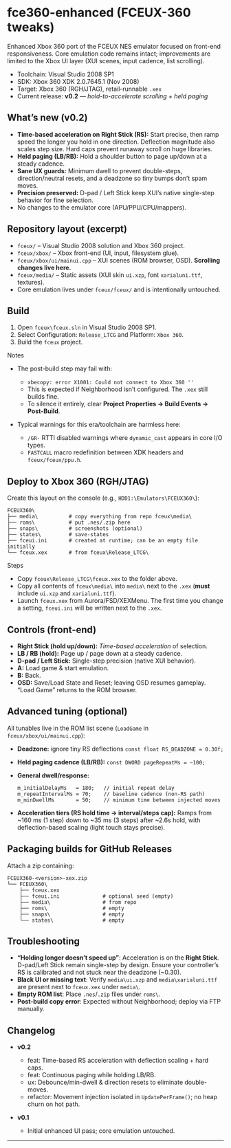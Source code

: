 # fce360-enhanced (FCEUX-360 tweaks)

Enhanced Xbox 360 port of the FCEUX NES emulator focused on front-end responsiveness. Core emulation code remains intact; improvements are limited to the Xbox UI layer (XUI scenes, input cadence, list scrolling).

* Toolchain: Visual Studio 2008 SP1
* SDK: Xbox 360 XDK 2.0.7645.1 (Nov 2008)
* Target: Xbox 360 (RGH/JTAG), retail-runnable `.xex`
* Current release: **v0.2** — *hold-to-accelerate scrolling + held paging*

## What’s new (v0.2)

* **Time-based acceleration on Right Stick (RS):** Start precise, then ramp speed the longer you hold in one direction. Deflection magnitude also scales step size. Hard caps prevent runaway scroll on huge libraries.
* **Held paging (LB/RB):** Hold a shoulder button to page up/down at a steady cadence.
* **Sane UX guards:** Minimum dwell to prevent double-steps, direction/neutral resets, and a deadzone so tiny bumps don’t spam moves.
* **Precision preserved:** D-pad / Left Stick keep XUI’s native single-step behavior for fine selection.
* No changes to the emulator core (APU/PPU/CPU/mappers).

## Repository layout (excerpt)

* `fceux/` – Visual Studio 2008 solution and Xbox 360 project.
* `fceux/xbox/` – Xbox front-end (UI, input, filesystem glue).
* `fceux/xbox/ui/mainui.cpp` – XUI scenes (ROM browser, OSD). **Scrolling changes live here.**
* `fceux/media/` – Static assets (XUI skin `ui.xzp`, font `xarialuni.ttf`, textures).
* Core emulation lives under `fceux/fceux/` and is intentionally untouched.

## Build

1. Open `fceux\fceux.sln` in Visual Studio 2008 SP1.
2. Select Configuration: `Release_LTCG` and Platform: `Xbox 360`.
3. Build the `fceux` project.

Notes

* The post-build step may fail with:

  * `xbecopy: error X1001: Could not connect to Xbox 360 ''`
  * This is expected if Neighborhood isn’t configured. The `.xex` still builds fine.
  * To silence it entirely, clear **Project Properties → Build Events → Post-Build**.
* Typical warnings for this era/toolchain are harmless here:

  * `/GR-` RTTI disabled warnings where `dynamic_cast` appears in core I/O types.
  * `FASTCALL` macro redefinition between XDK headers and `fceux/fceux/ppu.h`.

## Deploy to Xbox 360 (RGH/JTAG)

Create this layout on the console (e.g., `HDD1:\Emulators\FCEUX360\`):

```
FCEUX360\
├── media\          # copy everything from repo fceux\media\
├── roms\           # put .nes/.zip here
├── snaps\          # screenshots (optional)
├── states\         # save-states
├── fceui.ini       # created at runtime; can be an empty file initially
└── fceux.xex       # from fceux\Release_LTCG\
```

Steps

* Copy `fceux\Release_LTCG\fceux.xex` to the folder above.
* Copy all contents of `fceux\media\` into `media\` next to the `.xex` (**must** include `ui.xzp` and `xarialuni.ttf`).
* Launch `fceux.xex` from Aurora/FSD/XEXMenu. The first time you change a setting, `fceui.ini` will be written next to the `.xex`.

## Controls (front-end)

* **Right Stick (hold up/down):** *Time-based acceleration* of selection.
* **LB / RB (hold):** Page up / page down at a steady cadence.
* **D-pad / Left Stick:** Single-step precision (native XUI behavior).
* **A:** Load game & start emulation.
* **B:** Back.
* **OSD:** Save/Load State and Reset; leaving OSD resumes gameplay. “Load Game” returns to the ROM browser.

## Advanced tuning (optional)

All tunables live in the ROM list scene (`LoadGame` in `fceux/xbox/ui/mainui.cpp`):

* **Deadzone:** ignore tiny RS deflections
  `const float RS_DEADZONE = 0.30f;`
* **Held paging cadence (LB/RB):**
  `const DWORD pageRepeatMs = ~100;`
* **General dwell/response:**

  ```
  m_initialDelayMs   = 180;   // initial repeat delay
  m_repeatIntervalMs = 70;    // baseline cadence (non-RS path)
  m_minDwellMs       = 50;    // minimum time between injected moves
  ```
* **Acceleration tiers (RS hold time → interval/steps cap):**
  Ramps from ~160 ms (1 step) down to ~35 ms (3 steps) after ~2.6s hold, with deflection-based scaling (light touch stays precise).

## Packaging builds for GitHub Releases

Attach a zip containing:

```
FCEUX360-<version>-xex.zip
└── FCEUX360\
    ├── fceux.xex
    ├── fceui.ini              # optional seed (empty)
    ├── media\                 # from repo
    ├── roms\                  # empty
    ├── snaps\                 # empty
    └── states\                # empty
```

## Troubleshooting

* **“Holding longer doesn’t speed up”**: Acceleration is on the **Right Stick**. D-pad/Left Stick remain single-step by design. Ensure your controller’s RS is calibrated and not stuck near the deadzone (~0.30).
* **Black UI or missing text**: Verify `media\ui.xzp` and `media\xarialuni.ttf` are present next to `fceux.xex` under `media\`.
* **Empty ROM list**: Place `.nes`/`.zip` files under `roms\`.
* **Post-build copy error**: Expected without Neighborhood; deploy via FTP manually.

## Changelog

* **v0.2**

  * feat: Time-based RS acceleration with deflection scaling + hard caps.
  * feat: Continuous paging while holding LB/RB.
  * ux: Debounce/min-dwell & direction resets to eliminate double-moves.
  * refactor: Movement injection isolated in `UpdatePerFrame()`; no heap churn on hot path.
* **v0.1**

  * Initial enhanced UI pass; core emulation untouched.

---
